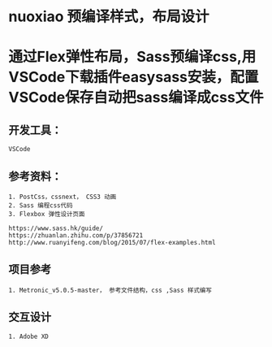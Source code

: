
# nuoxiao 预编译样式，布局设计
# 通过Flex弹性布局，Sass预编译css,用VSCode下载插件easysass安装，配置VSCode保存自动把sass编译成css文件

## 开发工具：
    VSCode

## 参考资料：
    1. PostCss，cssnext， CSS3 动画
    2. Sass 编程css代码
    3. Flexbox 弹性设计页面
    
    https://www.sass.hk/guide/
    https://zhuanlan.zhihu.com/p/37856721
    http://www.ruanyifeng.com/blog/2015/07/flex-examples.html

## 项目参考
    1. Metronic_v5.0.5-master， 参考文件结构，css ,Sass 样式编写

## 交互设计
    1. Adobe XD